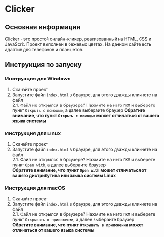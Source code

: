 # Clicker

## Основная информация

Clicker - это простой онлайн-кликер, реализованный на HTML, CSS и JavaScrit. Проект выполнен в бежевых цветах. На данном сайте есть адаптив для телефонов и планшетов.

## Инструкция по запуску

### Инструкция для Windows

1. Скачайте проект
2. Запустите файл `index.html` в браузре, для этого дважды кликнете на файл <br>
  2.1. Файл не открылся в браузере? Нажмите на него `ПКМ` и выберете пункт `Открыть с помощью`, а далее выбераите браузер
  **Обратите внимание, что пункт `Открыть с помощью` может отличаться от вашего языка системы**

### Инструкция для Linux

1. Скачайте проект
2. Запустите файл `index.html` в браузре, для этого дважды кликнете на файл <br>
  2.1. Файл не открылся в браузере? Нажмите на него `ПКМ` и выберете пункт `Open with`, а далее выбераите браузер <br>
  **Обратите внимание, что пункт `Open with` может отличаться от вашего дистрибутива или языка системы Linux**

### Инструкция для macOS

1. Скачайте проект
2. Запустите файл `index.html` в браузре, для этого дважды кликнете на файл <br>
  2.1. Файл не открылся в браузере? Нажмите на него `ПКМ` и выберете пункт `Открывать в приложении`, а далее выбераите браузер <br>
  **Обратите внимание, что пункт `Открывать в приложении` может отличаться от вашего языка системы**
